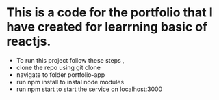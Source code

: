 <h1>This is a code for the portfolio that I have created for learrning basic of reactjs.</h1>

* To run this project follow these steps ,
* clone the repo using git clone
* navigate to folder portfolio-app
* run npm install to instal node modules
* run npm start to start the service on localhost:3000

